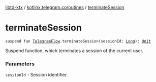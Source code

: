 [libtd-ktx](../index.md) / [kotlinx.telegram.coroutines](index.md) / [terminateSession](./terminate-session.md)

# terminateSession

`suspend fun `[`TelegramFlow`](../kotlinx.telegram.core/-telegram-flow/index.md)`.terminateSession(sessionId: `[`Long`](https://kotlinlang.org/api/latest/jvm/stdlib/kotlin/-long/index.html)`): `[`Unit`](https://kotlinlang.org/api/latest/jvm/stdlib/kotlin/-unit/index.html)

Suspend function, which terminates a session of the current user.

### Parameters

`sessionId` - Session identifier.